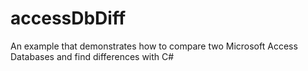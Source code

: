 # accessDbDiff

An example that demonstrates how to compare two Microsoft Access Databases and find differences with C#
